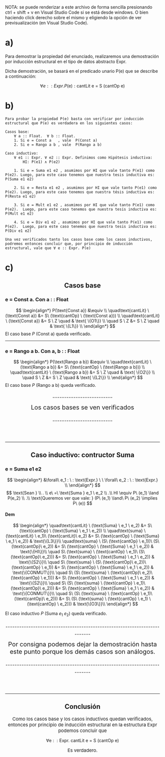 NOTA: se puede renderizar a este archivo de forma sencilla presionando ctrl + shift + v en Visual Studio Code si se está desde windows. O bien haciendo click derecho sobre el mismo y eligiendo la opción de ver previsualización (en Visual Studio Code).

# a)

Para demostrar la propiedad del enunciado, realizaremos una demostración por inducción estructural en el tipo de datos abstracto Expr. 

Dicha demostración, se basará en el predicado unario P(e) que se describe a continuación:

$$
 ∀ e :: Expr.  P(\text{e}): \text{cantLit} \ \text{e} \ = \ \text{S} \ (\text{cantOp} \ \text{e})
$$

# b)
```
Para probar la propiedad P(e) basta con verificar por inducción estructural que P(e) es verdadera en los siguientes casos:

Casos base:
    ∀ a :: Float.  ∀ b :: Float.
    1. Si e = Const a   , vale  P(Const a)
    2. Si e = Rango a b , vale  P(Rango a b)

Caso inductivo:
    ∀ e1 :: Expr. ∀ e2 :: Expr. Definimos como Hipótesis inductiva:
        HI: P(e1) ∧ P(e2)

    1. Si e = Suma e1 e2 , asumimos por HI que vale tanto P(e1) como P(e2). Luego, para este caso tenemos que nuestra tesis inductiva es: P(Suma e1 e2)

    2. Si e = Resta e1 e2 , asumimos por HI que vale tanto P(e1) como P(e2). Luego, para este caso tenemos que nuestra tésis inductiva es: P(Resta e1 e2)

    3. Si e = Mult e1 e2 , asumimos por HI que vale tanto P(e1) como P(e2).  Luego, para este caso tenemos que nuestra tesis inductiva es: P(Mult e1 e2)

    4. Si e = Div e1 e2 , asumimos por HI que vale tanto P(e1) como P(e2).  Luego, para este caso tenemos que nuestra tesis inductiva es: P(Div e1 e2)

Una vez verificados tanto los casos base como los casos inductivos, podremos entonces concluir que, por principio de inducción estructural, vale que ∀ e :: Expr. P(e)
```
# c)

<h2 align="center"> Casos base </h2>

### e = Const a. Con a : : Float


$$
\begin{align*}
P(\text{Const a}) &\equiv \\
\quad\text{cantLit} \ (\text{Const a}) &= S\ (\text{cantOp} \ (\text{Const a})) \\
\quad\text{cantLit} \ (\text{Const a}) &= S \ Z \quad & \text{ \{O1\}} \\
\quad S \ Z &= S \ Z  \quad & \text{ \{L1\}} \\
\end{align*}
$$
El caso base $P\ (\text{Const a})$ queda verificado.

---

### e = Rango a b. Con a, b : : Float

$$
\begin{align*}
P(\text{Rango a b}) &\equiv \\
\quad\text{cantLit} \ (\text{Rango a b}) &= S\ (\text{cantOp} \ (\text{Rango a b})) \\
\quad\text{cantLit} \ (\text{Rango a b}) &= S \ Z \quad & \text{ \{O2\}} \\
\quad S \ Z &= S \ Z  \quad & \text{ \{L2\}} \\
\end{align*}
$$
El caso base $P\ (\text{Rango a b})$ queda verificado.

<p align="center"> <span style="font-size: 20px"> .................................. </spans></p>
<p align="center"> <span style="font-size: 20px"> Los casos bases se ven verificados </spans></p>
<p align="center"> <span style="font-size: 20px"> .................................. </spans></p>
<br></br>

---

<h2 align="center"> Caso inductivo: contructor Suma </h2>

### e = Suma e1 e2

$$
\begin{align*}
&\forall\ e_1 : \ : \text{Expr.} \ \ \forall\ e_2 : \ : \text{Expr.} \\
\end{align*}
$$
$$
\text{Sean } \\ . \\ e\ =\ \text{Suma } e_1 \ e_2 \\ .\\ HI \equiv P\ (e_1) \land P(e_2) \\ .\\ \text{Queremos ver que vale:  } (P\ (e_1) \land\ P\ (e_2) \implies P\ (e))
$$
#### Dem
$$
\begin{align*}
\quad\text{cantLit} \ (\text{Suma} \ e_1 \ e_2) &= S\ (\text{cantOp} \ (\text{Suma} \ e_1 \ e_2)) \\
\quad\text{suma} \ (\text{cantLit} \ e_1)\ (\text{cantLit}\ e_2) &= S\ (\text{cantOp} \ (\text{Suma} \ e_1 \ e_2)) & \text{\{L3\}}\\
\quad\text{suma} \ (S\ (\text{cantOp} \ e_1))\ (S\ (\text{cantOp}\ e_2)) &= S\ (\text{cantOp} \ (\text{Suma} \ e_1 \ e_2)) & \text{\{HI\}}\\
\quad S\ (\text{suma} \ (\text{cantOp} \ e_1)\ (S\ (\text{cantOp}\ e_2))) &= S\ (\text{cantOp} \ (\text{Suma} \ e_1 \ e_2)) & \text{\{S2\}}\\
\quad S\ (\text{suma} \ (S\ (\text{cantOp}\ e_2))\ (\text{cantOp} \ e_1)) &= S\ (\text{cantOp} \ (\text{Suma} \ e_1 \ e_2)) & \text{\{CONMUT\}}\\
\quad S\ (S\ (\text{suma} \ (\text{cantOp}\ e_2)\ (\text{cantOp} \ e_1))) &= S\ (\text{cantOp} \ (\text{Suma} \ e_1 \ e_2)) & \text{\{S2\}}\\
\quad S\ (S\ (\text{suma} \ (\text{cantOp} \ e_1)\ (\text{cantOp}\ e_2))) &= S\ (\text{cantOp} \ (\text{Suma} \ e_1 \ e_2)) & \text{\{CONMUT\}}\\
\quad S\ (S\ (\text{suma} \ (\text{cantOp} \ e_1)\ (\text{cantOp}\ e_2))) &= S\ (S\ (\text{suma} \ (\text{cantOp} \ e_1) \ (\text{cantOp} \ e_2))) & \text{\{O3\}}\\
\end{align*}
$$

El caso inductivo $P\ (\text{Suma}\ e_1\ e_2 )$ queda verificado.

<p align="center"> <span style="font-size: 20px"> ................................................................................................ </spans></p>
<p align="center"> <span style="font-size: 20px"> Por consigna podemos dejar la demostración hasta este punto porque los demás casos son análogos. </span></p>
<p align="center"> <span style="font-size: 20px"> ................................................................................................ </spans></p>
<br></br>

---

<h2 align="center"> Conclusión </h2>

<p align="center"> <span style="font-size: 15px"> Como los casos base y los casos inductivos quedan verificados, entonces por principio de inducción estructural en la estructura Expr podemos concluir que </span> </p>

$$
\forall \text{e} \ : \ : \text{Expr}. \  \text{cantLit} \ \text{e} \ = \ \text{S} \ (\text{cantOp} \ \text{e})
$$

<p align="center"> <span style="font-size: 15px"> Es verdadero. </span> </p>
